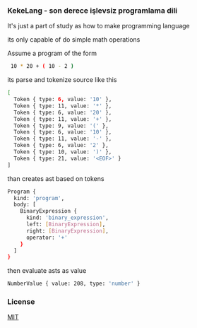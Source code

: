 ﻿### KekeLang - son derece işlevsiz programlama dili

It's just a part of study as how to make programming language

its only capable of do simple math operations

Assume a program of the form
```bash
 10 * 20 + ( 10 - 2 )
```

its parse and tokenize source like this

```bash
[
  Token { type: 6, value: '10' },
  Token { type: 11, value: '*' },
  Token { type: 6, value: '20' },
  Token { type: 11, value: '+' },
  Token { type: 9, value: '(' },
  Token { type: 6, value: '10' },
  Token { type: 11, value: '-' },
  Token { type: 6, value: '2' },
  Token { type: 10, value: ')' },
  Token { type: 21, value: '<EOF>' }
]
```

than creates ast based on tokens 

```bash
Program {
  kind: 'program',
  body: [
    BinaryExpression {
      kind: 'binary_expression',
      left: [BinaryExpression],
      right: [BinaryExpression],
      operator: '+'
    }
  ]
}

```

then evaluate asts as value

```bash
NumberValue { value: 208, type: 'number' }
```
### License
[MIT](./LICENSE)